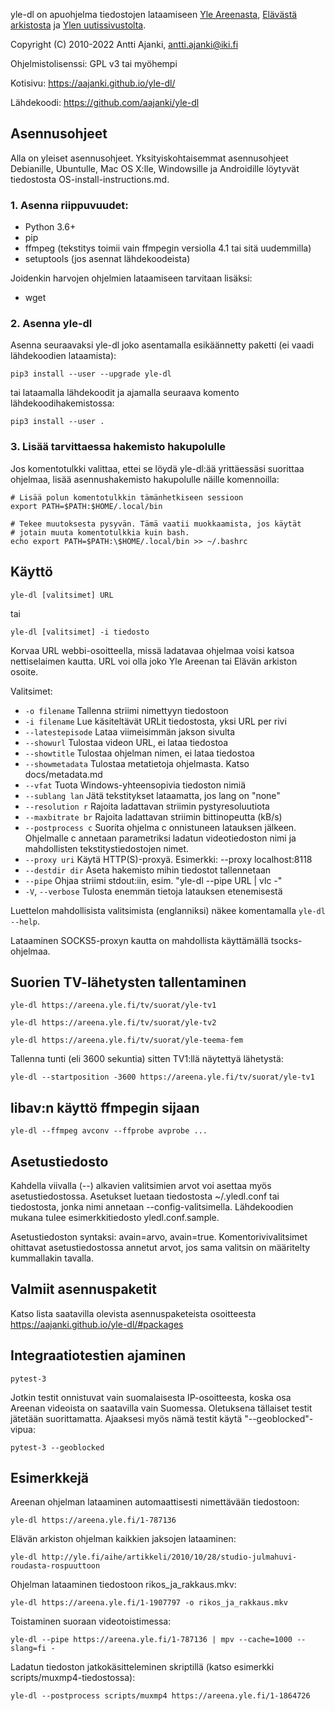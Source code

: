 yle-dl on apuohjelma tiedostojen lataamiseen
[Yle Areenasta](https://areena.yle.fi),
[Elävästä arkistosta](http://yle.fi/aihe/elava-arkisto) ja
[Ylen uutissivustolta](http://yle.fi/uutiset/).

Copyright (C) 2010-2022 Antti Ajanki, antti.ajanki@iki.fi

Ohjelmistolisenssi: GPL v3 tai myöhempi

Kotisivu: https://aajanki.github.io/yle-dl/

Lähdekoodi: https://github.com/aajanki/yle-dl

Asennusohjeet
-------------

Alla on yleiset asennusohjeet. Yksityiskohtaisemmat asennusohjeet
Debianille, Ubuntulle, Mac OS X:lle, Windowsille ja Androidille
löytyvät tiedostosta OS-install-instructions.md.

### 1. Asenna riippuvuudet:

* Python 3.6+
* pip
* ffmpeg (tekstitys toimii vain ffmpegin versiolla 4.1 tai sitä uudemmilla)
* setuptools (jos asennat lähdekoodeista)

Joidenkin harvojen ohjelmien lataamiseen tarvitaan lisäksi:

* wget

### 2. Asenna yle-dl

Asenna seuraavaksi yle-dl joko asentamalla esikäännetty paketti (ei
vaadi lähdekoodien lataamista):

```shell
pip3 install --user --upgrade yle-dl
```

tai lataamalla lähdekoodit ja ajamalla seuraava komento
lähdekoodihakemistossa:

```shell
pip3 install --user .
```

### 3. Lisää tarvittaessa hakemisto hakupolulle

Jos komentotulkki valittaa, ettei se löydä yle-dl:ää yrittäessäsi suorittaa ohjelmaa, lisää asennushakemisto hakupolulle näille komennoilla:
```
# Lisää polun komentotulkkin tämänhetkiseen sessioon
export PATH=$PATH:$HOME/.local/bin

# Tekee muutoksesta pysyvän. Tämä vaatii muokkaamista, jos käytät
# jotain muuta komentotulkkia kuin bash.
echo export PATH=$PATH:\$HOME/.local/bin >> ~/.bashrc
```


Käyttö
------

```
yle-dl [valitsimet] URL
```

tai

```
yle-dl [valitsimet] -i tiedosto
```


Korvaa URL webbi-osoitteella, missä ladatavaa ohjelmaa voisi katsoa
nettiselaimen kautta. URL voi olla joko Yle Areenan tai Elävän
arkiston osoite.

Valitsimet:

* `-o filename`     Tallenna striimi nimettyyn tiedostoon
* `-i filename`     Lue käsiteltävät URLit tiedostosta, yksi URL per rivi
* `--latestepisode` Lataa viimeisimmän jakson sivulta
* `--showurl`       Tulostaa videon URL, ei lataa tiedostoa
* `--showtitle`     Tulostaa ohjelman nimen, ei lataa tiedostoa
* `--showmetadata`  Tulostaa metatietoja ohjelmasta. Katso docs/metadata.md
* `--vfat`          Tuota Windows-yhteensopivia tiedoston nimiä
* `--sublang lan`   Jätä tekstitykset lataamatta, jos lang on "none"
* `--resolution r`  Rajoita ladattavan striimin pystyresoluutiota
* `--maxbitrate br` Rajoita ladattavan striimin bittinopeutta (kB/s)
* `--postprocess c` Suorita ohjelma c onnistuneen latauksen jälkeen. Ohjelmalle c annetaan parametriksi ladatun videotiedoston nimi ja mahdollisten tekstitystiedostojen nimet.
* `--proxy uri`     Käytä HTTP(S)-proxyä. Esimerkki: --proxy localhost:8118
* `--destdir dir`   Aseta hakemisto mihin tiedostot tallennetaan
* `--pipe`          Ohjaa striimi stdout:iin, esim. "yle-dl --pipe URL | vlc -"
* `-V`, `--verbose` Tulosta enemmän tietoja latauksen etenemisestä

Luettelon mahdollisista valitsimista (englanniksi) näkee
komentamalla `yle-dl --help`.

Lataaminen SOCKS5-proxyn kautta on mahdollista käyttämällä
tsocks-ohjelmaa.


Suorien TV-lähetysten tallentaminen
-----------------------------------

```
yle-dl https://areena.yle.fi/tv/suorat/yle-tv1
```

```
yle-dl https://areena.yle.fi/tv/suorat/yle-tv2
```

```
yle-dl https://areena.yle.fi/tv/suorat/yle-teema-fem
```


Tallenna tunti (eli 3600 sekuntia) sitten TV1:llä näytettyä lähetystä:

```
yle-dl --startposition -3600 https://areena.yle.fi/tv/suorat/yle-tv1
```


libav:n käyttö ffmpegin sijaan
------------------------------

```
yle-dl --ffmpeg avconv --ffprobe avprobe ...
```


Asetustiedosto
--------------

Kahdella viivalla (--) alkavien valitsimien arvot voi asettaa myös
asetustiedostossa. Asetukset luetaan tiedostosta ~/.yledl.conf tai
tiedostosta, jonka nimi annetaan --config-valitsimella. Lähdekoodien
mukana tulee esimerkkitiedosto yledl.conf.sample.

Asetustiedoston syntaksi: avain=arvo, avain=true.
Komentorivivalitsimet ohittavat asetustiedostossa annetut arvot, jos
sama valitsin on määritelty kummallakin tavalla.


Valmiit asennuspaketit
----------------------

Katso lista saatavilla olevista asennuspaketeista osoitteesta
https://aajanki.github.io/yle-dl/#packages


Integraatiotestien ajaminen
---------------------------

```
pytest-3
```

Jotkin testit onnistuvat vain suomalaisesta IP-osoitteesta, koska osa
Areenan videoista on saatavilla vain Suomessa. Oletuksena tällaiset
testit jätetään suorittamatta. Ajaaksesi myös nämä testit käytä
"--geoblocked"-vipua:

```
pytest-3 --geoblocked
```


Esimerkkejä
-----------

Areenan ohjelman lataaminen automaattisesti nimettävään tiedostoon:

```
yle-dl https://areena.yle.fi/1-787136
```

Elävän arkiston ohjelman kaikkien jaksojen lataaminen:

```
yle-dl http://yle.fi/aihe/artikkeli/2010/10/28/studio-julmahuvi-roudasta-rospuuttoon
```

Ohjelman lataaminen tiedostoon rikos_ja_rakkaus.mkv:

```
yle-dl https://areena.yle.fi/1-1907797 -o rikos_ja_rakkaus.mkv
```

Toistaminen suoraan videotoistimessa:

```
yle-dl --pipe https://areena.yle.fi/1-787136 | mpv --cache=1000 --slang=fi -
```

Ladatun tiedoston jatkokäsitteleminen skriptillä (katso esimerkki
scripts/muxmp4-tiedostossa):

```
yle-dl --postprocess scripts/muxmp4 https://areena.yle.fi/1-1864726
```
